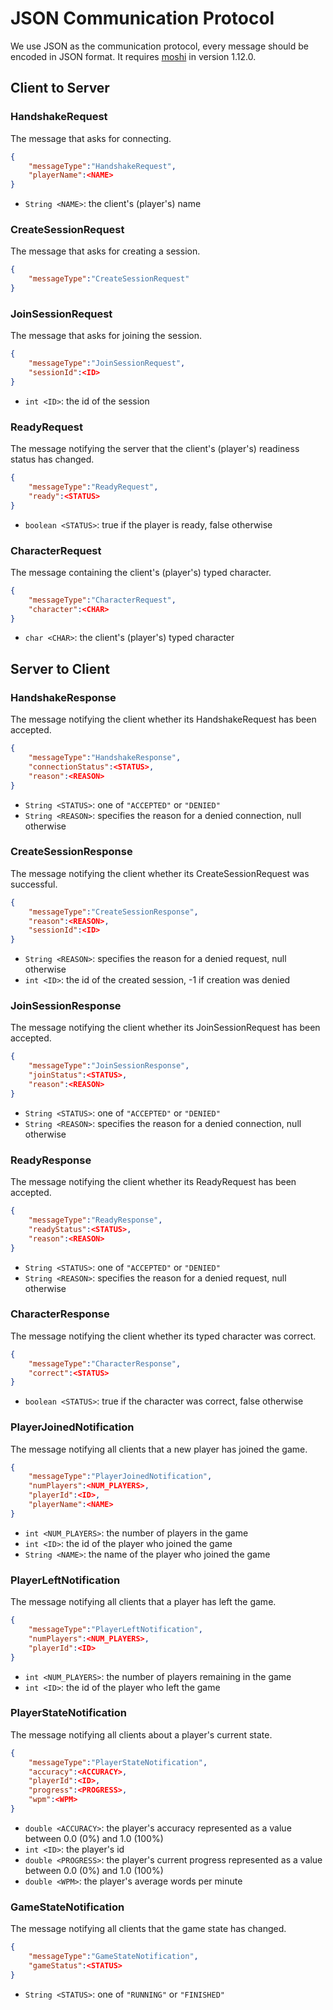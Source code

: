 # JSON Communication Protocol
We use JSON as the communication protocol, every message should be encoded in JSON format. It requires [moshi](https://github.com/square/moshi) in version 1.12.0.

## Client to Server

### HandshakeRequest
The message that asks for connecting.
```json
{
    "messageType":"HandshakeRequest",
    "playerName":<NAME>
}
```
- `String <NAME>`: the client's (player's) name

### CreateSessionRequest
The message that asks for creating a session.
```json
{
    "messageType":"CreateSessionRequest"
}
```

### JoinSessionRequest
The message that asks for joining the session.
```json
{
    "messageType":"JoinSessionRequest",
    "sessionId":<ID>
}
```
- `int <ID>`: the id of the session

### ReadyRequest
The message notifying the server that the client's (player's) readiness status has changed.
```json
{
    "messageType":"ReadyRequest",
    "ready":<STATUS>
}
```
- `boolean <STATUS>`: true if the player is ready, false otherwise

### CharacterRequest
The message containing the client's (player's) typed character.
```json
{
    "messageType":"CharacterRequest",
    "character":<CHAR>
}
```
- `char <CHAR>`: the client's (player's) typed character

## Server to Client

### HandshakeResponse
The message notifying the client whether its HandshakeRequest has been accepted.
```json
{
    "messageType":"HandshakeResponse",
    "connectionStatus":<STATUS>,
    "reason":<REASON>
}
```
- `String <STATUS>`: one of `"ACCEPTED"` or `"DENIED"`
- `String <REASON>`: specifies the reason for a denied connection, null otherwise

### CreateSessionResponse
The message notifying the client whether its CreateSessionRequest was successful.
```json
{
    "messageType":"CreateSessionResponse",
    "reason":<REASON>,
    "sessionId":<ID>
}
```
- `String <REASON>`: specifies the reason for a denied request, null otherwise
- `int <ID>`: the id of the created session, -1 if creation was denied

### JoinSessionResponse
The message notifying the client whether its JoinSessionRequest has been accepted.
```json
{
    "messageType":"JoinSessionResponse",
    "joinStatus":<STATUS>,
    "reason":<REASON>
}
```
- `String <STATUS>`: one of `"ACCEPTED"` or `"DENIED"`
- `String <REASON>`: specifies the reason for a denied connection, null otherwise

### ReadyResponse
The message notifying the client whether its ReadyRequest has been accepted.
```json
{
    "messageType":"ReadyResponse",
    "readyStatus":<STATUS>,
    "reason":<REASON>
}
```
- `String <STATUS>`: one of `"ACCEPTED"` or `"DENIED"`
- `String <REASON>`: specifies the reason for a denied request, null otherwise

### CharacterResponse
The message notifying the client whether its typed character was correct.
```json
{
    "messageType":"CharacterResponse",
    "correct":<STATUS>
}
```
- `boolean <STATUS>`: true if the character was correct, false otherwise

### PlayerJoinedNotification
The message notifying all clients that a new player has joined the game.
```json
{
    "messageType":"PlayerJoinedNotification",
    "numPlayers":<NUM_PLAYERS>,
    "playerId":<ID>,
    "playerName":<NAME>
}
```
- `int <NUM_PLAYERS>`: the number of players in the game
- `int <ID>`: the id of the player who joined the game
- `String <NAME>`: the name of the player who joined the game

### PlayerLeftNotification
The message notifying all clients that a player has left the game.
```json
{
    "messageType":"PlayerLeftNotification",
    "numPlayers":<NUM_PLAYERS>,
    "playerId":<ID>
}
```
- `int <NUM_PLAYERS>`: the number of players remaining in the game
- `int <ID>`: the id of the player who left the game

### PlayerStateNotification
The message notifying all clients about a player's current state.
```json
{
    "messageType":"PlayerStateNotification",
    "accuracy":<ACCURACY>,
    "playerId":<ID>,
    "progress":<PROGRESS>,
    "wpm":<WPM>
}
```
- `double <ACCURACY>`: the player's accuracy represented as a value between 0.0 (0%) and 1.0 (100%)
- `int <ID>`: the player's id
- `double <PROGRESS>`: the player's current progress represented as a value between 0.0 (0%) and 1.0 (100%)
- `double <WPM>`: the player's average words per minute

### GameStateNotification
The message notifying all clients that the game state has changed.
```json
{
    "messageType":"GameStateNotification",
    "gameStatus":<STATUS>
}
```
- `String <STATUS>`: one of `"RUNNING"` or `"FINISHED"`
